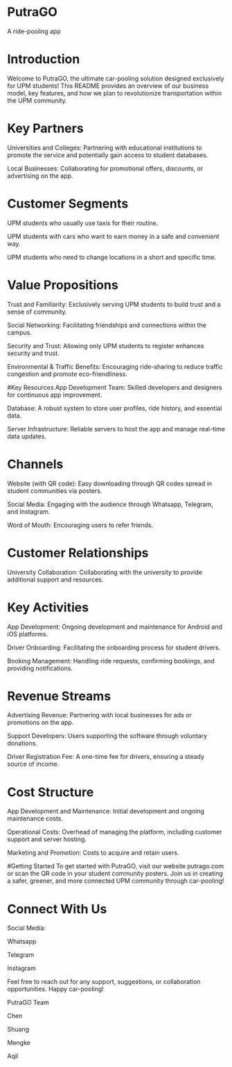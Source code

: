 # PutraGO

A ride-pooling app

# Introduction
Welcome to PutraGO, the ultimate car-pooling solution designed exclusively for UPM students! This README provides an overview of our business model, key features, and how we plan to revolutionize transportation within the UPM community.

# Key Partners
Universities and Colleges: Partnering with educational institutions to promote the service and potentially gain access to student databases.

Local Businesses: Collaborating for promotional offers, discounts, or advertising on the app.

# Customer Segments
UPM students who usually use taxis for their routine.

UPM students with cars who want to earn money in a safe and convenient way.

UPM students who need to change locations in a short and specific time.

# Value Propositions
Trust and Familiarity: Exclusively serving UPM students to build trust and a sense of community.

Social Networking: Facilitating friendships and connections within the campus.

Security and Trust: Allowing only UPM students to register enhances security and trust.

Environmental & Traffic Benefits: Encouraging ride-sharing to reduce traffic congestion and promote eco-friendliness.

#Key Resources
App Development Team: Skilled developers and designers for continuous app improvement.

Database: A robust system to store user profiles, ride history, and essential data.

Server Infrastructure: Reliable servers to host the app and manage real-time data updates.

# Channels
Website (with QR code): Easy downloading through QR codes spread in student communities via posters.

Social Media: Engaging with the audience through Whatsapp, Telegram, and Instagram.

Word of Mouth: Encouraging users to refer friends.

# Customer Relationships
University Collaboration: Collaborating with the university to provide additional support and resources.

# Key Activities
App Development: Ongoing development and maintenance for Android and iOS platforms.

Driver Onboarding: Facilitating the onboarding process for student drivers.

Booking Management: Handling ride requests, confirming bookings, and providing notifications.

# Revenue Streams
Advertising Revenue: Partnering with local businesses for ads or promotions on the app.

Support Developers: Users supporting the software through voluntary donations.

Driver Registration Fee: A one-time fee for drivers, ensuring a steady source of income.

# Cost Structure
App Development and Maintenance: Initial development and ongoing maintenance costs.

Operational Costs: Overhead of managing the platform, including customer support and server hosting.

Marketing and Promotion: Costs to acquire and retain users.

#Getting Started
To get started with PutraGO, visit our website putrago.com or scan the QR code in your student community posters. Join us in creating a safer, greener, and more connected UPM community through car-pooling!

# Connect With Us
Social Media:

Whatsapp

Telegram

Instagram

Feel free to reach out for any support, suggestions, or collaboration opportunities. Happy car-pooling!

PutraGO Team

Chen

Shuang

Mengke

Aqil
